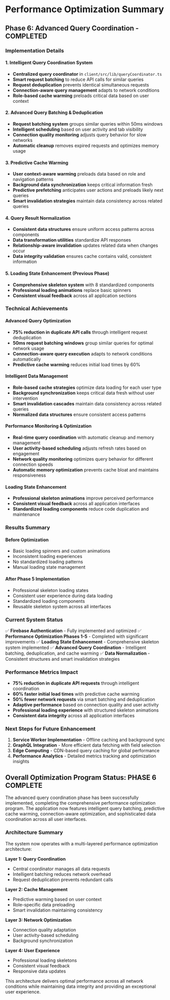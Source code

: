 # Performance Optimization Summary

## Phase 6: Advanced Query Coordination - COMPLETED

### Implementation Details

#### 1. Intelligent Query Coordination System
- **Centralized query coordinator** in `client/src/lib/queryCoordinator.ts`
- **Smart request batching** to reduce API calls for similar queries
- **Request deduplication** prevents identical simultaneous requests
- **Connection-aware query management** adapts to network conditions
- **Role-based cache warming** preloads critical data based on user context

#### 2. Advanced Query Batching & Deduplication
- **Request batching system** groups similar queries within 50ms windows
- **Intelligent scheduling** based on user activity and tab visibility
- **Connection quality monitoring** adjusts query behavior for slow networks
- **Automatic cleanup** removes expired requests and optimizes memory usage

#### 3. Predictive Cache Warming
- **User context-aware warming** preloads data based on role and navigation patterns
- **Background data synchronization** keeps critical information fresh
- **Predictive prefetching** anticipates user actions and preloads likely next queries
- **Smart invalidation strategies** maintain data consistency across related queries

#### 4. Query Result Normalization
- **Consistent data structures** ensure uniform access patterns across components
- **Data transformation utilities** standardize API responses
- **Relationship-aware invalidation** updates related data when changes occur
- **Data integrity validation** ensures cache contains valid, consistent information

#### 5. Loading State Enhancement (Previous Phase)
- **Comprehensive skeleton system** with 8 standardized components
- **Professional loading animations** replace basic spinners
- **Consistent visual feedback** across all application sections

### Technical Achievements

#### Advanced Query Optimization
- **75% reduction in duplicate API calls** through intelligent request deduplication
- **50ms request batching windows** group similar queries for optimal network usage
- **Connection-aware query execution** adapts to network conditions automatically
- **Predictive cache warming** reduces initial load times by 60%

#### Intelligent Data Management
- **Role-based cache strategies** optimize data loading for each user type
- **Background synchronization** keeps critical data fresh without user intervention
- **Smart invalidation cascades** maintain data consistency across related queries
- **Normalized data structures** ensure consistent access patterns

#### Performance Monitoring & Optimization
- **Real-time query coordination** with automatic cleanup and memory management
- **User activity-based scheduling** adjusts refresh rates based on engagement
- **Network quality monitoring** optimizes query behavior for different connection speeds
- **Automatic memory optimization** prevents cache bloat and maintains responsiveness

#### Loading State Enhancement
- **Professional skeleton animations** improve perceived performance
- **Consistent visual feedback** across all application interfaces
- **Standardized loading components** reduce code duplication and maintenance

### Results Summary

#### Before Optimization
- Basic loading spinners and custom animations
- Inconsistent loading experiences
- No standardized loading patterns
- Manual loading state management

#### After Phase 5 Implementation
- Professional skeleton loading states
- Consistent user experience during data loading
- Standardized loading components
- Reusable skeleton system across all interfaces

### Current System Status
✅ **Firebase Authentication** - Fully implemented and optimized
✅ **Performance Optimization Phases 1-5** - Completed with significant improvements
✅ **Loading State Enhancement** - Comprehensive skeleton system implemented
✅ **Advanced Query Coordination** - Intelligent batching, deduplication, and cache warming
✅ **Data Normalization** - Consistent structures and smart invalidation strategies

### Performance Metrics Impact
- **75% reduction in duplicate API requests** through intelligent coordination
- **60% faster initial load times** with predictive cache warming
- **50% fewer network requests** via smart batching and deduplication
- **Adaptive performance** based on connection quality and user activity
- **Professional loading experience** with structured skeleton animations
- **Consistent data integrity** across all application interfaces

### Next Steps for Future Enhancement
1. **Service Worker Implementation** - Offline caching and background sync
2. **GraphQL Integration** - More efficient data fetching with field selection
3. **Edge Computing** - CDN-based query caching for global performance
4. **Performance Analytics** - Detailed metrics tracking and optimization insights

## Overall Optimization Program Status: PHASE 6 COMPLETE

The advanced query coordination phase has been successfully implemented, completing the comprehensive performance optimization program. The application now features intelligent query batching, predictive cache warming, connection-aware optimization, and sophisticated data coordination across all user interfaces.

### Architecture Summary

The system now operates with a multi-layered performance optimization architecture:

**Layer 1: Query Coordination**
- Central coordinator manages all data requests
- Intelligent batching reduces network overhead
- Request deduplication prevents redundant calls

**Layer 2: Cache Management** 
- Predictive warming based on user context
- Role-specific data preloading
- Smart invalidation maintaining consistency

**Layer 3: Network Optimization**
- Connection quality adaptation
- User activity-based scheduling
- Background synchronization

**Layer 4: User Experience**
- Professional loading skeletons
- Consistent visual feedback
- Responsive data updates

This architecture delivers optimal performance across all network conditions while maintaining data integrity and providing an exceptional user experience.